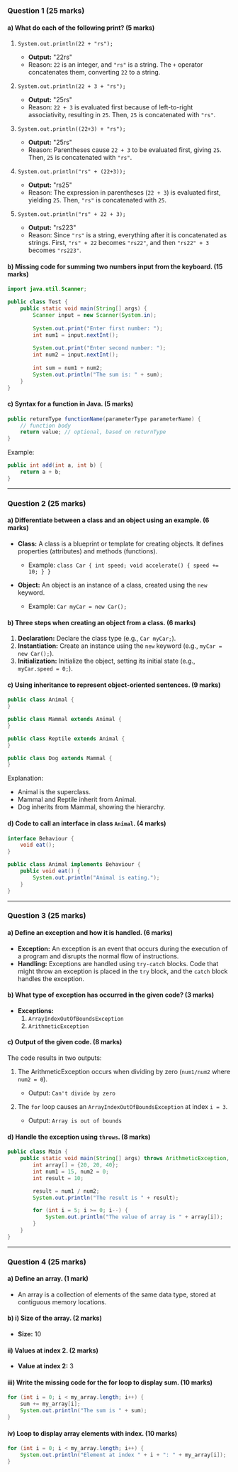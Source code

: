 ### Question 1 (25 marks)

#### a) What do each of the following print? (5 marks)

1. `System.out.println(22 + "rs");`
   - **Output:** "22rs"
   - Reason: `22` is an integer, and `"rs"` is a string. The `+` operator concatenates them, converting `22` to a string.

2. `System.out.println(22 + 3 + "rs");`
   - **Output:** "25rs"
   - Reason: `22 + 3` is evaluated first because of left-to-right associativity, resulting in `25`. Then, `25` is concatenated with `"rs"`.

3. `System.out.println((22+3) + "rs");`
   - **Output:** "25rs"
   - Reason: Parentheses cause `22 + 3` to be evaluated first, giving `25`. Then, `25` is concatenated with `"rs"`.

4. `System.out.println("rs" + (22+3));`
   - **Output:** "rs25"
   - Reason: The expression in parentheses (`22 + 3`) is evaluated first, yielding `25`. Then, `"rs"` is concatenated with `25`.

5. `System.out.println("rs" + 22 + 3);`
   - **Output:** "rs223"
   - Reason: Since `"rs"` is a string, everything after it is concatenated as strings. First, `"rs" + 22` becomes `"rs22"`, and then `"rs22" + 3` becomes `"rs223"`.

#### b) Missing code for summing two numbers input from the keyboard. (15 marks)

```java
import java.util.Scanner;

public class Test {
    public static void main(String[] args) {
        Scanner input = new Scanner(System.in);
        
        System.out.print("Enter first number: ");
        int num1 = input.nextInt();
        
        System.out.print("Enter second number: ");
        int num2 = input.nextInt();
        
        int sum = num1 + num2;
        System.out.println("The sum is: " + sum);
    }
}
```

#### c) Syntax for a function in Java. (5 marks)

```java
public returnType functionName(parameterType parameterName) {
    // function body
    return value; // optional, based on returnType
}
```

Example:

```java
public int add(int a, int b) {
    return a + b;
}
```

---

### Question 2 (25 marks)

#### a) Differentiate between a class and an object using an example. (6 marks)

- **Class:** A class is a blueprint or template for creating objects. It defines properties (attributes) and methods (functions).
  - Example: `class Car { int speed; void accelerate() { speed += 10; } }`
  
- **Object:** An object is an instance of a class, created using the `new` keyword.
  - Example: `Car myCar = new Car();`

#### b) Three steps when creating an object from a class. (6 marks)

1. **Declaration:** Declare the class type (e.g., `Car myCar;`).
2. **Instantiation:** Create an instance using the `new` keyword (e.g., `myCar = new Car();`).
3. **Initialization:** Initialize the object, setting its initial state (e.g., `myCar.speed = 0;`).

#### c) Using inheritance to represent object-oriented sentences. (9 marks)

```java
public class Animal {
}

public class Mammal extends Animal {
}

public class Reptile extends Animal {
}

public class Dog extends Mammal {
}
```

Explanation:
- Animal is the superclass.
- Mammal and Reptile inherit from Animal.
- Dog inherits from Mammal, showing the hierarchy.

#### d) Code to call an interface in class `Animal`. (4 marks)

```java
interface Behaviour {
    void eat();
}

public class Animal implements Behaviour {
    public void eat() {
        System.out.println("Animal is eating.");
    }
}
```

---

### Question 3 (25 marks)

#### a) Define an exception and how it is handled. (6 marks)

- **Exception:** An exception is an event that occurs during the execution of a program and disrupts the normal flow of instructions.
- **Handling:** Exceptions are handled using `try-catch` blocks. Code that might throw an exception is placed in the `try` block, and the `catch` block handles the exception.

#### b) What type of exception has occurred in the given code? (3 marks)

- **Exceptions:**
  1. `ArrayIndexOutOfBoundsException`
  2. `ArithmeticException`

#### c) Output of the given code. (8 marks)

The code results in two outputs:

1. The ArithmeticException occurs when dividing by zero (`num1/num2` where `num2 = 0`).
   - Output: `Can't divide by zero`

2. The `for` loop causes an `ArrayIndexOutOfBoundsException` at index `i = 3`.
   - Output: `Array is out of bounds`

#### d) Handle the exception using `throws`. (8 marks)

```java
public class Main {
    public static void main(String[] args) throws ArithmeticException, ArrayIndexOutOfBoundsException {
        int array[] = {20, 20, 40};
        int num1 = 15, num2 = 0;
        int result = 10;

        result = num1 / num2;
        System.out.println("The result is " + result);

        for (int i = 5; i >= 0; i--) {
            System.out.println("The value of array is " + array[i]);
        }
    }
}
```

---

### Question 4 (25 marks)

#### a) Define an array. (1 mark)

- An array is a collection of elements of the same data type, stored at contiguous memory locations.

#### b) i) Size of the array. (2 marks)

- **Size:** 10

#### ii) Values at index 2. (2 marks)

- **Value at index 2:** 3

#### iii) Write the missing code for the for loop to display sum. (10 marks)

```java
for (int i = 0; i < my_array.length; i++) {
    sum += my_array[i];
    System.out.println("The sum is " + sum);
}
```

#### iv) Loop to display array elements with index. (10 marks)

```java
for (int i = 0; i < my_array.length; i++) {
    System.out.println("Element at index " + i + ": " + my_array[i]);
}
```

